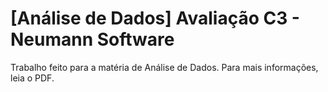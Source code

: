 # [Análise de Dados] Avaliação C3 - Neumann Software
Trabalho feito para a matéria de Análise de Dados. Para mais informações, leia o PDF.